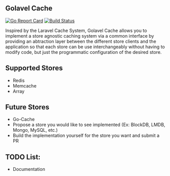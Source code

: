 ## Golavel Cache

[![Go Report Card](https://goreportcard.com/badge/github.com/alejandro-carstens/golavel-cache)](https://goreportcard.com/report/github.com/alejandro-carstens/golavel-cache)
[![Build Status](https://travis-ci.org/alejandro-carstens/golavel-cache.svg?branch=master)](https://travis-ci.org/alejandro-carstens/golavel-cache)

Inspired by the Laravel Cache System, Golavel Cache allows you to implement a store agnostic caching system 
via a common interface by providing an abtraction layer between the different store clients and the application so that each store can be use interchangeably without having to modify code, but just the programmatic configuration of the desired store. 

## Supported Stores

- Redis
- Memcache
- Array

## Future Stores 

- Go-Cache 
- Propose a store you would like to see implemented (Ex: BlockDB, LMDB, Mongo, MySQL, etc.)
- Build the implementation yourself for the store you want and submit a PR

## TODO List:

- Documentation

